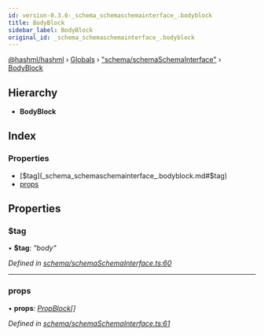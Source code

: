 ```yaml
---
id: version-0.3.0-_schema_schemaschemainterface_.bodyblock
title: BodyBlock
sidebar_label: BodyBlock
original_id: _schema_schemaschemainterface_.bodyblock
---
```


[@hashml/hashml](../index.md) › [Globals](../globals.md) › ["schema/schemaSchemaInterface"](../modules/_schema_schemaschemainterface_.md) › [BodyBlock](_schema_schemaschemainterface_.bodyblock.md)

## Hierarchy

* **BodyBlock**

## Index

### Properties

* [$tag](_schema_schemaschemainterface_.bodyblock.md#$tag)
* [props](_schema_schemaschemainterface_.bodyblock.md#props)

## Properties

###  $tag

• **$tag**: *"body"*

*Defined in [schema/schemaSchemaInterface.ts:60](https://github.com/hashml/hashml/blob/6983021/src/schema/schemaSchemaInterface.ts#L60)*

___

###  props

• **props**: *[PropBlock](_schema_schemaschemainterface_.propblock.md)[]*

*Defined in [schema/schemaSchemaInterface.ts:61](https://github.com/hashml/hashml/blob/6983021/src/schema/schemaSchemaInterface.ts#L61)*
